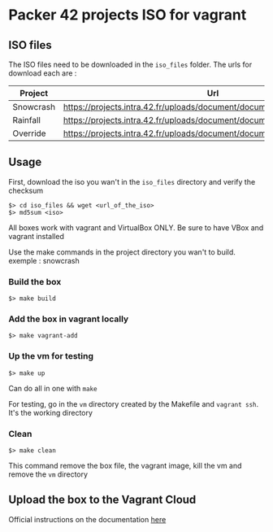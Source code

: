 # Packer 42 projects ISO for vagrant

## ISO files

The ISO files need to be downloaded in the `iso_files` folder. The urls for download each are :

| Project | Url | md5 checksum |
| ------- | --- | ------------ |
| Snowcrash | https://projects.intra.42.fr/uploads/document/document/1573/SnowCrash.iso | 16ade8a197300c61cee10bcf6552d3f5
| Rainfall | https://projects.intra.42.fr/uploads/document/document/1570/RainFall.iso | 37805631fb424dfe643f1fb900e5ac8a
| Override | https://projects.intra.42.fr/uploads/document/document/1574/OverRide.iso | 9adf39ca3de9a10d37cfab23d3d6c4bc

## Usage

First, download the iso you wan't in the `iso_files` directory and verify the checksum

    $> cd iso_files && wget <url_of_the_iso>
    $> md5sum <iso>

All boxes work with vagrant and VirtualBox ONLY. Be sure to have VBox and vagrant installed

Use the make commands in the project directory you wan't to build. exemple : snowcrash

### Build the box

    $> make build

### Add the box in vagrant locally

    $> make vagrant-add

### Up the vm for testing

    $> make up

Can do all in one with `make`

For testing, go in the `vm` directory created by the Makefile and `vagrant ssh`. It's the working directory

### Clean

    $> make clean

This command remove the box file, the vagrant image, kill the vm and remove the `vm` directory

## Upload the box to the Vagrant Cloud

Official instructions on the documentation [here](https://www.vagrantup.com/docs/vagrant-cloud/boxes/create.html#creating-boxes-via-the-vagrant-cloud-web-interface)